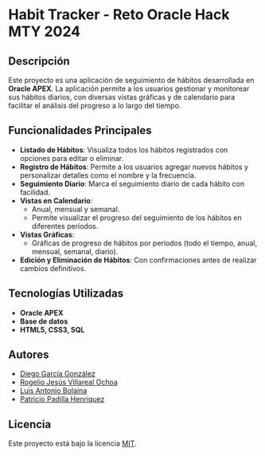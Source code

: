 # Habit Tracker - Reto Oracle Hack MTY 2024

## Descripción

Este proyecto es una aplicación de seguimiento de hábitos desarrollada en **Oracle APEX**. La aplicación permite a los usuarios gestionar y monitorear sus hábitos diarios, con diversas vistas gráficas y de calendario para facilitar el análisis del progreso a lo largo del tiempo. 

## Funcionalidades Principales

- **Listado de Hábitos**: Visualiza todos los hábitos registrados con opciones para editar o eliminar.
- **Registro de Hábitos**: Permite a los usuarios agregar nuevos hábitos y personalizar detalles como el nombre y la frecuencia.
- **Seguimiento Diario**: Marca el seguimiento diario de cada hábito con facilidad.
- **Vistas en Calendario**:
  - Anual, mensual y semanal.
  - Permite visualizar el progreso del seguimiento de los hábitos en diferentes períodos.
- **Vistas Gráficas**:
  - Gráficas de progreso de hábitos por períodos (todo el tiempo, anual, mensual, semanal, diario).
- **Edición y Eliminación de Hábitos**: Con confirmaciones antes de realizar cambios definitivos.

## Tecnologías Utilizadas

- **Oracle APEX**
- **Base de datos**
- **HTML5, CSS3, SQL**

## Autores

- [Diego García González](https://github.com/diegogarciagzz)
- [Rogelio Jesús Villareal Ochoa](https://github.com/rogervdo)
- [Luis Antonio Bolaina](https://github.com/bashlui)
- [Patricio Padilla Henriquez](https://github.com/PatPad28)
## Licencia

Este proyecto está bajo la licencia [MIT](https://github.com/diegogarciagzz/HackBits/blob/main/LICENSE).
